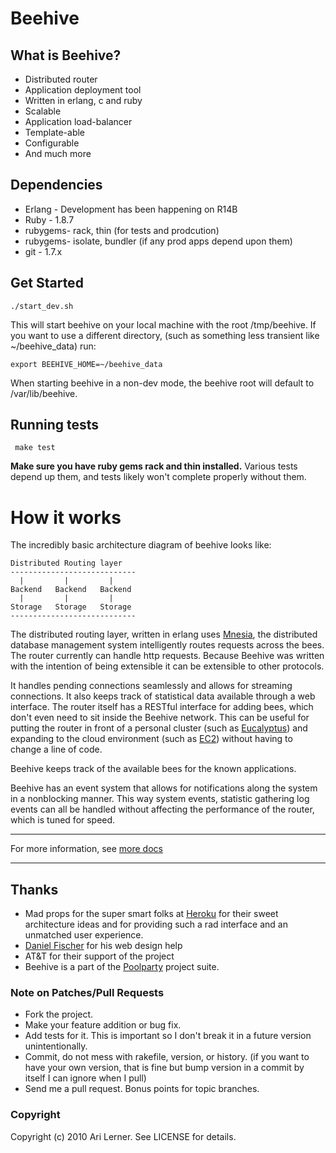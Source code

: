 Beehive
===

## What is Beehive?

  * Distributed router
  * Application deployment tool
  * Written in erlang, c and ruby
  * Scalable
  * Application load-balancer
  * Template-able
  * Configurable
  * And much more

## Dependencies ##

   * Erlang  - Development has been happening on R14B
   * Ruby    - 1.8.7
   * rubygems- rack, thin (for tests and prodcution)
   * rubygems- isolate, bundler (if any prod apps depend upon them)
   * git     - 1.7.x

## Get Started ##

    ./start_dev.sh

This will start beehive on your local machine with the root
/tmp/beehive. If you want to use a different directory, (such as
something less transient like ~/beehive_data) run:

    export BEEHIVE_HOME=~/beehive_data

When starting beehive in a non-dev mode, the beehive root will default
to /var/lib/beehive.

## Running tests ##

     make test

**Make sure you have ruby gems rack and thin installed.**  Various tests
depend up them, and tests likely won't complete properly without them.

How it works
===

The incredibly basic architecture diagram of beehive looks like:

    Distributed Routing layer
    ----------------------------
      |         |         |    
    Backend   Backend   Backend
      |         |         |    
    Storage   Storage   Storage
    ----------------------------

The distributed routing layer, written in erlang uses
[Mnesia](http://ftp.sunet.se/pub//lang/erlang/doc/apps/mnesia/index.html),
the distributed database management system intelligently routes
requests across the bees. The router currently can handle http
requests. Because Beehive was written with the intention of being
extensible it can be extensible to other protocols.

It handles pending connections seamlessly and allows for streaming
connections. It also keeps track of statistical data available through
a web interface. The router itself has a RESTful interface for adding
bees, which don't even need to sit inside the Beehive network. This
can be useful for putting the router in front of a personal cluster
(such as [Eucalyptus](http://www.eucalyptus.com/)) and expanding to
the cloud environment (such as [EC2](http://aws.amazon.com/ec2/))
without having to change a line of code.

Beehive keeps track of the available bees for the known applications. 

Beehive has an event system that allows for notifications along the
system in a nonblocking manner. This way system events, statistic
gathering log events can all be handled without affecting the
performance of the router, which is tuned for speed.

---

For more information, see [more docs](http://github.com/auser/beehive/blob/master/lib/README.markdown)

---

## Thanks

  * Mad props for the super smart folks at [Heroku](http://heroku.com) for their sweet architecture ideas and for providing such a rad interface and an unmatched user experience.
  * [Daniel Fischer](http://www.danielfischer.com/) for his web design help
  * AT&T for their support of the project
  * Beehive is a part of the [Poolparty](http://poolpartyrb.com) project suite.

### Note on Patches/Pull Requests
 
  * Fork the project.
  * Make your feature addition or bug fix.
  * Add tests for it. This is important so I don't break it in a
    future version unintentionally.
  * Commit, do not mess with rakefile, version, or history.
    (if you want to have your own version, that is fine but
     bump version in a commit by itself I can ignore when I pull)
  * Send me a pull request. Bonus points for topic branches.

### Copyright

Copyright (c) 2010 Ari Lerner. See LICENSE for details.
